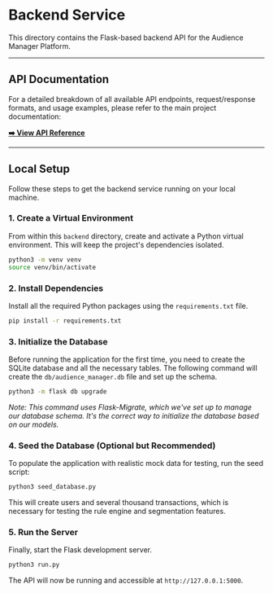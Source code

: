 # Backend Service

This directory contains the Flask-based backend API for the Audience Manager Platform.

---

## API Documentation

For a detailed breakdown of all available API endpoints, request/response formats, and usage examples, please refer to the main project documentation:

**[➡️ View API Reference](../../DOCUMENTATION.md#backend-api-reference)**

---

## Local Setup

Follow these steps to get the backend service running on your local machine.

### 1. Create a Virtual Environment

From within this `backend` directory, create and activate a Python virtual environment. This will keep the project's dependencies isolated.

```bash
python3 -m venv venv
source venv/bin/activate
```

### 2. Install Dependencies

Install all the required Python packages using the `requirements.txt` file.

```bash
pip install -r requirements.txt
```

### 3. Initialize the Database

Before running the application for the first time, you need to create the SQLite database and all the necessary tables. The following command will create the `db/audience_manager.db` file and set up the schema.

```bash
python3 -m flask db upgrade
```

*Note: This command uses Flask-Migrate, which we've set up to manage our database schema. It's the correct way to initialize the database based on our models.*

### 4. Seed the Database (Optional but Recommended)

To populate the application with realistic mock data for testing, run the seed script:

```bash
python3 seed_database.py
```

This will create users and several thousand transactions, which is necessary for testing the rule engine and segmentation features.

### 5. Run the Server

Finally, start the Flask development server.

```bash
python3 run.py
```

The API will now be running and accessible at `http://127.0.0.1:5000`.
